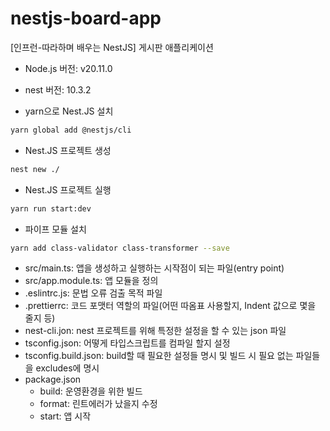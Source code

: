 # nestjs-board-app
[인프런-따라하며 배우는 NestJS] 게시판 애플리케이션

- Node.js 버전: v20.11.0
- nest 버전: 10.3.2

- yarn으로 Nest.JS 설치
```bash
yarn global add @nestjs/cli
```

- Nest.JS 프로젝트 생성
```bash
nest new ./
```

- Nest.JS 프로젝트 실행
```bash
yarn run start:dev
```

- 파이프 모듈 설치
```bash
yarn add class-validator class-transformer --save
```

- src/main.ts: 앱을 생성하고 실행하는 시작점이 되는 파일(entry point)
- src/app.module.ts: 앱 모듈을 정의
- .eslintrc.js: 문법 오류 검출 목적 파일
- .prettierrc: 코드 포맷터 역할의 파일(어떤 따옴표 사용할지, Indent 값으로 몇을 줄지 등)
- nest-cli.jon: nest 프로젝트를 위해 특정한 설정을 할 수 있는 json 파일
- tsconfig.json: 어떻게 타입스크립트를 컴파일 할지 설정
- tsconfig.build.json: build할 때 필요한 설정들 명시 및 빌드 시 필요 없는 파일들을 excludes에 명시
- package.json
  - build: 운영환경을 위한 빌드
  - format: 린트에러가 났을지 수정
  - start: 앱 시작